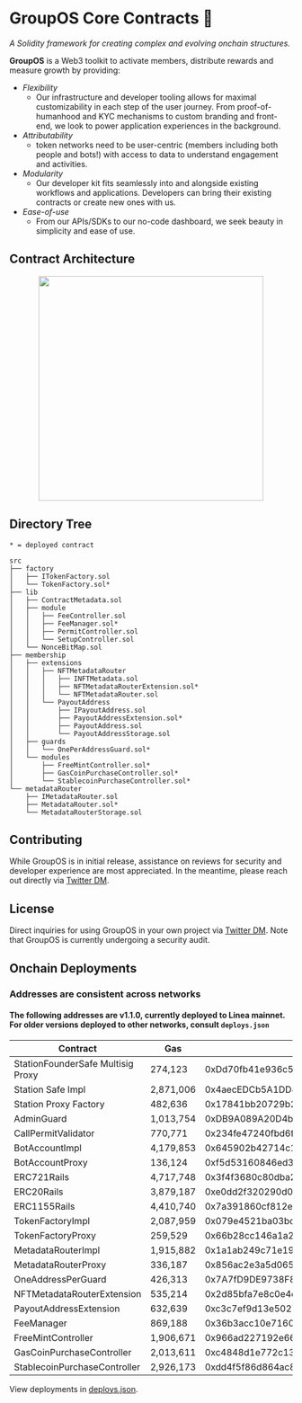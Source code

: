 # GroupOS Core Contracts 🧙

_A Solidity framework for creating complex and evolving onchain structures._

**GroupOS** is a Web3 toolkit to activate members, distribute rewards and measure growth by providing:

  - *Flexibility* 
    - Our infrastructure and developer tooling allows for maximal customizability in each step of the user journey. From proof-of-humanhood and KYC mechanisms to custom branding and front-end, we look to power application experiences in the background.
  - *Attributability* 
    - token networks need to be user-centric (members including both people and bots!) with access to data to understand engagement and activities.
  - *Modularity* 
    - Our developer kit fits seamlessly into and alongside existing workflows and applications. Developers can bring their existing contracts or create new ones with us.
  - *Ease-of-use*
    - From our APIs/SDKs to our no-code dashboard, we seek beauty in simplicity and ease of use.


## Contract Architecture

<div style="text-align:center"><img src="https://github.com/0xStation/tokens-v1/assets/80549215/a68b8a19-4568-45a7-9d32-d5738409081e" width="400" ></div>

## Directory Tree

```
* = deployed contract

src
├── factory
│   ├── ITokenFactory.sol
│   └── TokenFactory.sol*
├── lib
│   ├── ContractMetadata.sol
│   ├── module
│   │   ├── FeeController.sol
│   │   ├── FeeManager.sol*
│   │   ├── PermitController.sol
│   │   └── SetupController.sol
│   └── NonceBitMap.sol
├── membership
│   ├── extensions
│   │   ├── NFTMetadataRouter
│   │   │   ├── INFTMetadata.sol
│   │   │   ├── NFTMetadataRouterExtension.sol*
│   │   │   └── NFTMetadataRouter.sol
│   │   └── PayoutAddress
│   │       ├── IPayoutAddress.sol
│   │       ├── PayoutAddressExtension.sol*
│   │       ├── PayoutAddress.sol
│   │       └── PayoutAddressStorage.sol
│   ├── guards
│   │   └── OnePerAddressGuard.sol*
│   └── modules
│       ├── FreeMintController.sol*
│       ├── GasCoinPurchaseController.sol*
│       └── StablecoinPurchaseController.sol*
└── metadataRouter
    ├── IMetadataRouter.sol
    ├── MetadataRouter.sol*
    └── MetadataRouterStorage.sol
```

## Contributing

While GroupOS is in initial release, assistance on reviews for security and developer experience are most appreciated. In the meantime, please reach out directly via [Twitter DM](https://twitter.com/ilikesymmetry).

## License

Direct inquiries for using GroupOS in your own project via [Twitter DM](https://twitter.com/ilikesymmetry). Note that GroupOS is currently undergoing a security audit.

## Onchain Deployments
### Addresses are consistent across networks
#### The following addresses are v1.1.0, currently deployed to Linea mainnet. For older versions deployed to other networks, consult `deploys.json`

| Contract | Gas | Address |
| --- | --- | --- |
| StationFounderSafe Multisig Proxy |  274,123 | 0xDd70fb41e936c5dc67Fc783BA5281E50f0A46fBC | 
| Station Safe Impl | 2,871,006 | 0x4aecEDCb5A1DD4615F57dF2672D5399b843F2469 | 
| Station Proxy Factory | 482,636 | 0x17841bb20729b25f23fdc6307dbccd883ad30f91 | 
| AdminGuard | 1,013,754 | 0xDB9A089A20D4b8cDef355ca474323b6C832D9776 | 
| CallPermitValidator | 770,771 | 0x234fe47240fbd6f0aa4573c16a0571969a735b13 | 
| BotAccountImpl | 4,179,853 | 0x645902b42714c1a8be5568f71c0b4e211c8e8e21 | 
| BotAccountProxy | 136,124 | 0xf5d53160846ed39dd819feecf548444364386ed3 | 
| ERC721Rails | 4,717,748 | 0x3f4f3680c80dba28ae43fbe160420d4ad8ca50e4 | 
| ERC20Rails | 3,879,187 | 0xe0dd2f320290d04dce5432e6ec2312d66d6f84c1 | 
| ERC1155Rails | 4,410,740 | 0x7a391860cf812e8151d9c578ca4cf36a015ddb79 |  
| TokenFactoryImpl | 2,087,959 | 0x079e4521ba03bc99321066261e8740d58f32bd45 | 
| TokenFactoryProxy | 259,529 | 0x66b28cc146a1a2cdf1073c2875d070733c7d01af | 
| MetadataRouterImpl | 1,915,882 | 0x1a1ab249c71e19e37be1ad7ac339146340158150 | 
| MetadataRouterProxy | 336,187 | 0x856ac2e3a5d065e8a505ceb0ca97906db8fa4b49 | 
| OneAddressPerGuard | 426,313 | 0x7A7fD9DE9738F815172989C65443A6Ce283dFb78 | 
| NFTMetadataRouterExtension | 535,214 | 0x2d85bfa7e8c0e4e9d5185f69e8691c7886444e94 | 
| PayoutAddressExtension | 632,639 | 0xc3c7ef9d13e5027021a6fddeb63e05fd703a464f | 
| FeeManager | 869,188 | 0x36b3acc10e7160e6003c621029c08a792e67be43 | 
| FreeMintController | 1,906,671 | 0x966ad227192e665960a2d1b89095c16286fc7792 | 
| GasCoinPurchaseController | 2,013,611 | 0xc4848d1e772c1385b86a2d3bfa56244a6122f700 | 
| StablecoinPurchaseController | 2,926,173 | 0xdd4f5f86d864ac806a98411e3fc87b74ca20dc2b | 

View deployments in [deploys.json](./deploys.json).
